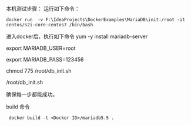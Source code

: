 本机测试步骤：
运行如下命令：
```
docker run  -v F:\IdeaProjects\DockerExamples\MariaDB\init:/root -it centos/s2i-core-centos7 /bin/bash
```
进入docker后，执行如下命令
yum -y install mariadb-server

export MARIADB_USER=root

export MARIADB_PASS=123456

chmod 775 /root/db_init.sh

/root/db_init.sh

确保每一步都能成功。


build 命令
```
 docker build -t <Docker ID>/mariadb5.5 .
 ```
